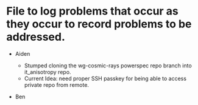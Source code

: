 # File to log problems that occur as they occur to record problems to be addressed.

- Aiden
  - Stumped cloning the wg-cosmic-rays powerspec repo branch into it_anisotropy repo.
  - Current Idea: need proper SSH passkey for being able to access private repo from remote.

- Ben
